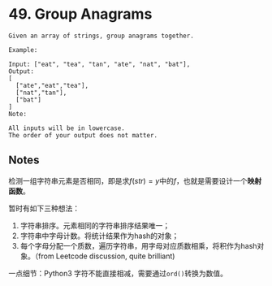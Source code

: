 # 49. Group Anagrams
```
Given an array of strings, group anagrams together.

Example:

Input: ["eat", "tea", "tan", "ate", "nat", "bat"],
Output:
[
  ["ate","eat","tea"],
  ["nat","tan"],
  ["bat"]
]
Note:

All inputs will be in lowercase.
The order of your output does not matter.

```

## Notes
检测一组字符串元素是否相同，即是求$f(str)=y$中的$f$，也就是需要设计一个**映射函数**。

暂时有如下三种想法：
1. 字符串排序。元素相同的字符串排序结果唯一；
2. 字符串中字母计数。将统计结果作为hash的对象；
3. 每个字母分配一个质数，遍历字符串，用字母对应质数相乘，将积作为hash对象。（from Leetcode discussion, quite brilliant) 

一点细节：Python3 字符不能直接相减，需要通过`ord()`转换为数值。